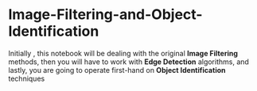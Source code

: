 # Image-Filtering-and-Object-Identification

Initially , this notebook  will be dealing with the original **Image Filtering** methods, then you will have to work with **Edge Detection** algorithms, and lastly, you are going to operate first-hand on **Object Identification** techniques

